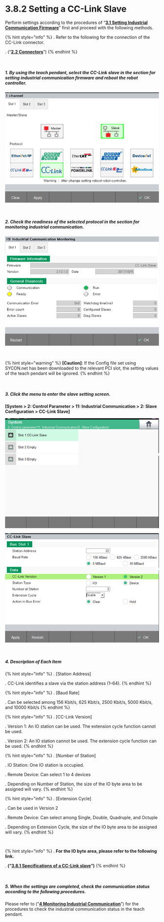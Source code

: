 ﻿# 3.8.2 Setting a CC-Link Slave

Perform settings according to the procedures of “[**3.1 Setting Industrial Communication Firmware**](../../3-settings-industrial-communication/3-1-Settings-firmware.md)” first and proceed with the following methods.
<br>

{% hint style="info" %}
\.      Refer to the following for the connection of the CC-Link connector.

\.      (“[**2.2 Connectors**](../../2-mounting-settings-industrial-communication-card/2-2-Connector.md)”)
{% endhint %}

<br>

##### 1. By using the teach pendant, select the CC-Link slave in the section for setting industrial communication firmware and reboot the robot controller.

![[Figure 3.8.4-1 Firmware Setting]](<../../_assets/3-Settings-Industrial-Communication/3.8-CC-Link/4-Slave_setting/image_1.png>) 

<br>

##### 2. Check the readiness of the selected protocol in the section for monitoring industrial communication.

![[Figure 3.8.4-2 Industrial Communication Monitoring]](<../../_assets/3-Settings-Industrial-Communication/3.8-CC-Link/4-Slave_setting/image_2.png>) 

<br>

{% hint style="warning" %}
**\[Caution]**: If the Config file set using SYCON.net has been downloaded to the relevant PCI slot, the setting values of the teach pendant will be ignored.
{% endhint %}

<br>

##### 3. Click the menu to enter the slave setting screen. 
**\[System > 2: Control Parameter > 11: Industrial Communication > 2: Slave Configuration > CC-Link Slave]**

![[Figure 3.8.4-3 Slave Setting]](<../../_assets/3-Settings-Industrial-Communication/3.8-CC-Link/4-Slave_setting/image_3.png>) 

![[Figure 3.8.4-4 Slave Setting]](<../../_assets/3-Settings-Industrial-Communication/3.8-CC-Link/4-Slave_setting/image_4.png>) 

<br>

##### 4. Description of Each Item

{% hint style="info" %}
\.      [Station Address]

\.      CC-Link identifies a slave via the station address (1–64).
{% endhint %}

{% hint style="info" %}
\.      [Baud Rate]

\.      Can be selected among 156 Kbit/s, 625 Kbit/s, 2500 Kbit/s, 5000 Kbit/s, and 10000 Kbit/s
{% endhint %}

{% hint style="info" %}
\.      [CC-Link Version]

\.      Version 1: An IO station can be used. The extension cycle function cannot be used.

\.      Version 2: An IO station cannot be used. The extension cycle function can be used.
{% endhint %}

{% hint style="info" %}
\.      [Number of Station]

\.      IO Station: One IO station is occupied.

\.      Remote Device: Can select 1 to 4 devices

\.      Depending on Number of Station, the size of the IO byte area to be assigned will vary.
{% endhint %}

{% hint style="info" %}
\.      [Extension Cycle]

\.      Can be used in Version 2

\.      Remote Device: Can select among Single, Double, Quadruple, and Octuple

\.      Depending on Extension Cycle, the size of the IO byte area to be assigned will vary. 
{% endhint %}

<br>

{% hint style="info" %}
\.      **For the IO byte area, please refer to the following link.**

\.      **(“[**3.8.1 Specifications of a CC-Link slave**](../../3-settings-industrial-communication/3-8-CC-Link/3-8-1-Specification-CC-Link-Slave.md)”)**
{% endhint %}

<br>

##### 5. When the settings are completed, check the communication status according to the following procedures.

Please refer to (“[**4 Monitoring Industrial Communication**](../../4-monitoring-industrial-communication/README.md)”) for the procedures to check the industrial communication status in the teach pendant.